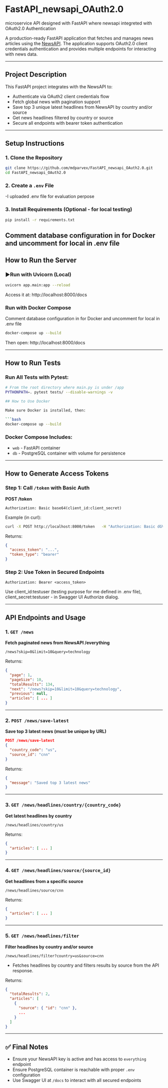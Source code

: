 # FastAPI_newsapi_OAuth2.0
microservice API designed with FastAPI where newsapi integreted with OAuth2.0 Authentication

A production-ready FastAPI application that fetches and manages news articles using the [NewsAPI](https://newsapi.org). The application supports OAuth2.0 client credentials authentication and provides multiple endpoints for interacting with news data.

---

## Project Description

This FastAPI project integrates with the NewsAPI to:

- Authenticate via OAuth2 client credentials flow
- Fetch global news with pagination support
- Save top 3 unique latest headlines from NewsAPI by country and/or source
- Get news headlines filtered by country or source
- Secure all endpoints with bearer token authentication

---

## Setup Instructions

### 1. Clone the Repository

```bash
git clone https://github.com/mdparvex/FastAPI_newsapi_OAuth2.0.git
cd FastAPI_newsapi_OAuth2.0
```

### 2. Create a `.env` File

-I uploaded .env file for evaluation perpose

### 3. Install Requirements (Optional - for local testing)

```bash
pip install -r requirements.txt
```
Comment database configuration in for Docker and uncomment for local in .env file
---

## How to Run the Server

### ▶Run with Uvicorn (Local)

```bash
uvicorn app.main:app --reload
```

Access it at: http://localhost:8000/docs

### Run with Docker Compose
Comment database configuration in for Docker and uncomment for local in .env file
```bash
docker-compose up --build
```

Then open: http://localhost:8000/docs

---

## How to Run Tests

### Run All Tests with Pytest:

```bash
# From the root directory where main.py is under /app
PYTHONPATH=. pytest tests/ --disable-warnings -v

## How to Use Docker

Make sure Docker is installed, then:

```bash
docker-compose up --build
```

### Docker Compose Includes:

- `web` - FastAPI container
- `db` - PostgreSQL container with volume for persistence

---

## How to Generate Access Tokens

### Step 1: Call `/token` with Basic Auth

**POST /token**

```http
Authorization: Basic base64(client_id:client_secret)
```

Example (in curl):

```bash
curl -X POST http://localhost:8000/token   -H "Authorization: Basic dGVzdHVzZXI6dGVzdHVzZXI="
```

Returns:

```json
{
  "access_token": "...",
  "token_type": "bearer"
}
```

### Step 2: Use Token in Secured Endpoints

```http
Authorization: Bearer <access_token>
```

Use client_id:testuser (testing purpose for me defined in .env file), client_secret:testuser - in Swagger UI Authorize dialog.

---

## API Endpoints and Usage

### 1. `GET /news`

**Fetch paginated news from NewsAPI /everything**

```http
/news?skip=0&limit=10&query=technology
```

Returns:

```json
{
  "page": 1,
  "pageSize": 10,
  "totalResults": 134,
  "next": "/news?skip=10&limit=10&query=technology",
  "previous": null,
  "articles": [ ... ]
}
```

---

### 2. `POST /news/save-latest`

**Save top 3 latest news (must be unique by URL)**

```json
POST /news/save-latest
{
  "country_code": "us",
  "source_id": "cnn"
}
```

Returns:

```json
{
  "message": "Saved top 3 latest news"
}
```

---

### 3. `GET /news/headlines/country/{country_code}`

**Get latest headlines by country**

```http
/news/headlines/country/us
```

Returns:

```json
{
  "articles": [ ... ]
}
```

---

### 4. `GET /news/headlines/source/{source_id}`

**Get headlines from a specific source**

```http
/news/headlines/source/cnn
```

Returns:

```json
{
  "articles": [ ... ]
}
```

---

### 5. `GET /news/headlines/filter`

**Filter headlines by country and/or source**

```http
/news/headlines/filter?country=us&source=cnn
```

- Fetches headlines by country and filters results by source from the API response.

Returns:

```json
{
  "totalResults": 2,
  "articles": [
    {
      "source": { "id": "cnn" },
      ...
    }
  ]
}
```

---

## ✅ Final Notes

- Ensure your NewsAPI key is active and has access to `everything` endpoint
- Ensure PostgreSQL container is reachable with proper `.env` configuration
- Use Swagger UI at `/docs` to interact with all secured endpoints

